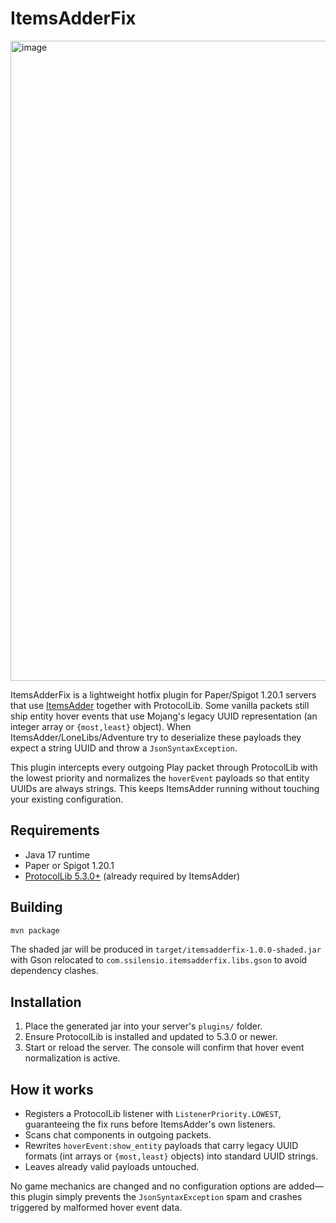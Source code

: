 # ItemsAdderFix

<img width="1024" height="1024" alt="image" src="https://github.com/user-attachments/assets/ff8fa131-fe14-4d47-8ade-3bfc71009e51" />


ItemsAdderFix is a lightweight hotfix plugin for Paper/Spigot 1.20.1 servers that use [ItemsAdder](https://www.spigotmc.org/resources/75974/) together with ProtocolLib. Some vanilla packets still ship entity hover events that use Mojang's legacy UUID representation (an integer array or `{most,least}` object). When ItemsAdder/LoneLibs/Adventure try to deserialize these payloads they expect a string UUID and throw a `JsonSyntaxException`.

This plugin intercepts every outgoing Play packet through ProtocolLib with the lowest priority and normalizes the `hoverEvent` payloads so that entity UUIDs are always strings. This keeps ItemsAdder running without touching your existing configuration.

## Requirements
- Java 17 runtime
- Paper or Spigot 1.20.1
- [ProtocolLib 5.3.0+](https://github.com/dmulloy2/ProtocolLib) (already required by ItemsAdder)

## Building
```bash
mvn package
```
The shaded jar will be produced in `target/itemsadderfix-1.0.0-shaded.jar` with Gson relocated to `com.ssilensio.itemsadderfix.libs.gson` to avoid dependency clashes.

## Installation
1. Place the generated jar into your server's `plugins/` folder.
2. Ensure ProtocolLib is installed and updated to 5.3.0 or newer.
3. Start or reload the server. The console will confirm that hover event normalization is active.

## How it works
- Registers a ProtocolLib listener with `ListenerPriority.LOWEST`, guaranteeing the fix runs before ItemsAdder's own listeners.
- Scans chat components in outgoing packets.
- Rewrites `hoverEvent:show_entity` payloads that carry legacy UUID formats (int arrays or `{most,least}` objects) into standard UUID strings.
- Leaves already valid payloads untouched.

No game mechanics are changed and no configuration options are added—this plugin simply prevents the `JsonSyntaxException` spam and crashes triggered by malformed hover event data.
